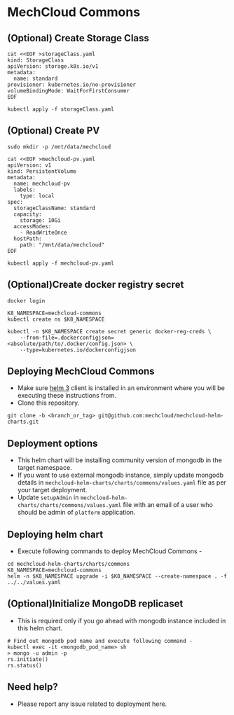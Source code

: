 # MechCloud Commons
## (Optional) Create Storage Class
```
cat <<EOF >storageClass.yaml
kind: StorageClass
apiVersion: storage.k8s.io/v1
metadata:
  name: standard
provisioner: kubernetes.io/no-provisioner
volumeBindingMode: WaitForFirstConsumer
EOF

kubectl apply -f storageClass.yaml
```

## (Optional) Create PV
```
sudo mkdir -p /mnt/data/mechcloud

cat <<EOF >mechcloud-pv.yaml
apiVersion: v1
kind: PersistentVolume
metadata:
  name: mechcloud-pv
  labels:
    type: local
spec:
  storageClassName: standard
  capacity:
    storage: 10Gi
  accessModes:
    - ReadWriteOnce
  hostPath:
    path: "/mnt/data/mechcloud"
EOF

kubectl apply -f mechcloud-pv.yaml
```

## (Optional)Create docker registry secret
```
docker login

K8_NAMESPACE=mechcloud-commons
kubectl create ns $K8_NAMESPACE

kubectl -n $K8_NAMESPACE create secret generic docker-reg-creds \
    --from-file=.dockerconfigjson=<absolute/path/to/.docker/config.json> \
    --type=kubernetes.io/dockerconfigjson
```

## Deploying MechCloud Commons
* Make sure [helm 3](https://helm.sh/docs/intro/install) client is installed in an environment where you will be executing these instructions from.
* Clone this repository.
```
git clone -b <branch_or_tag> git@github.com:mechcloud/mechcloud-helm-charts.git
```

## Deployment options
* This helm chart will be installing community version of mongodb in the target namespace.
* If you want to use external mongodb instance, simply update mongodb details in `mechcloud-helm-charts/charts/commons/values.yaml` file as per your target deployment.
* Update `setupAdmin` in `mechcloud-helm-charts/charts/commons/values.yaml` file with an email of a user who should be admin of `platform` application. 

## Deploying helm chart
* Execute following commands to deploy MechCloud Commons -
```
cd mechcloud-helm-charts/charts/commons
K8_NAMESPACE=mechcloud-commons
helm -n $K8_NAMESPACE upgrade -i $K8_NAMESPACE --create-namespace . -f ../../values.yaml
```

## (Optional)Initialize MongoDB replicaset
* This is required only if you go ahead with mongodb instance included in this helm chart.
```
# Find out mongodb pod name and execute following command -
kubectl exec -it <mongodb_pod_name> sh
> mongo -u admin -p
rs.initiate()
rs.status()
```

## Need help?
* Please report any issue related to deployment here.

